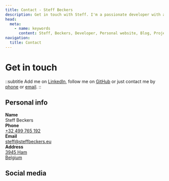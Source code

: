 ```yaml
---
title: Contact - Steff Beckers
description: Get in touch with Steff. I'm a passionate developer with a strong focus on web development and DevOps. I thrive on learning and working with the latest technologies and frameworks to continuously grow my expertise. I enjoy collaborating as part of a team in an agile environment, where I can contribute to building impactful solutions. I'm detail-oriented, committed to getting things right, and understand that even the smallest details can make a big difference.
head:
  meta:
    - name: keywords
      content: Steff, Beckers, Developer, Personal website, Blog, Projects, Resume, CV, Contact
navigation:
  title: Contact
---
```


# Get in touch

::subtitle
Add me on [LinkedIn](https://linkedin.com/in/steffbeckers), follow me on [GitHub](https://github.com/steffbeckers) or just contact me by [phone](tel:+32499765192) or [email](mailto:steff@steffbeckers.eu).
::

<div class="flex flex-col sm:flex-row gap-4">
  <div class="flex-1 flex flex-col gap-2">
    <h2 class="mt-0">Personal info</h2>
    <div class="flex flex-col not-prose gap-2 max-w-sm">
      <div class="flex gap-4">
        <div class="w-1/4">
          <strong>Name</strong>
        </div>
        <div class="w-3/4">Steff Beckers</div>
      </div>
      <div class="flex gap-4">
        <div class="w-1/4">
          <strong>Phone</strong>
        </div>
        <div class="w-3/4">
          <a class="hover:text-primary-400" href="tel:+32499765192" rel="noopener noreferrer">+32 499 765 192</a>
        </div>
      </div>
      <div class="flex gap-4">
        <div class="w-1/4">
          <strong>Email</strong>
        </div>
        <div class="w-3/4">
          <a class="hover:text-primary-400" href="mailto:steff@steffbeckers.eu" rel="noopener noreferrer">steff@steffbeckers.eu</a>
        </div>
      </div>
      <div class="flex gap-4">
        <div class="w-1/4">
          <strong>Address</strong>
        </div>
        <div class="w-3/4">
          <a class="hover:text-primary-400" href="https://goo.gl/maps/KyGduB3qTaBZVPR46" rel="nofollow">
            3945 Ham<br />
            Belgium
          </a>
        </div>
      </div>
    </div>
  </div>
  <div class="flex-1 flex flex-col gap-2">
    <h2 class="mt-0">Social media</h2>
    <div class="flex flex-wrap gap-4">
      <a
        href="https://linkedin.com/in/steffbeckers"
        title="LinkedIn"
        class="dark:text-gray-100 hover:text-primary-400">
        <Icon name="fa-brands:linkedin" class="w-8 h-8"/>
      </a>
      <a
        href="https://github.com/steffbeckers"
        title="GitHub"
        class="dark:text-gray-100 hover:text-primary-400">
        <Icon name="fa-brands:github" class="w-8 h-8"/>
      </a>
      <a
        href="https://facebook.com/steffbeckers"
        title="Facebook"
        class="dark:text-gray-100 hover:text-primary-400">
        <Icon name="fa-brands:facebook" class="w-8 h-8"/>
      </a>
      <a
        href="https://x.com/steffbeckers"
        title="X"
        class="dark:text-gray-100 hover:text-primary-400">
        <Icon name="fa-brands:twitter" class="w-8 h-8"/>
      </a>
      <a
        href="https://wa.me/32499765192"
        title="WhatsApp"
        class="dark:text-gray-100 hover:text-primary-400">
        <Icon name="fa-brands:whatsapp" class="w-8 h-8"/>
      </a>
    </div>
  </div>
</div>